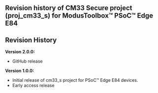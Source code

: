 Revision history of CM33 Secure project (proj_cm33_s) for ModusToolbox&trade; PSoC&trade; Edge E84
----
**Revision History**
----
**Version 2.0.0:**
- GitHub release

**Version 1.0.0:**
- Initial release of cm33_s project for PSoC&trade; Edge E84 devices.
- Early access release
